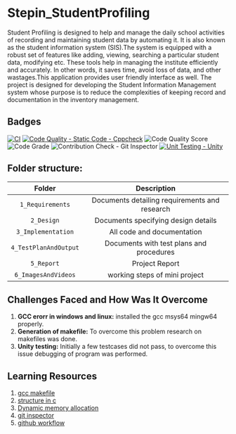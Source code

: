 # Stepin_StudentProfiling

Student Profiling is designed to help and manage the daily school activities of recording and maintaining student data by automating it. It is also known as the student information system (SIS).The system is equipped with a robust set of features like adding, viewing, searching a particular student data, modifying etc. These tools help in managing the institute efficiently and accurately. In other words, it saves time, avoid loss of data, and other wastages.This application provides user friendly interface as well. The project is designed for developing the Student Information Management system whose purpose is to reduce the complexities of keeping record and documentation in the inventory management.

## Badges

[![CI](https://github.com/saurabhk-09/Stepin_StudentProfiling/actions/workflows/main.yml/badge.svg)](https://github.com/saurabhk-09/Stepin_StudentProfiling/actions/workflows/main.yml)
[![Code Quality - Static Code - Cppcheck](https://github.com/saurabhk-09/Stepin_StudentProfiling/actions/workflows/cppcheck.yml/badge.svg)](https://github.com/saurabhk-09/Stepin_StudentProfiling/actions/workflows/cppcheck.yml)
![Code Quality Score](https://www.code-inspector.com/project/27778/score/svg)
![Code Grade](https://www.code-inspector.com/project/27778/status/svg)
![Contribution Check - Git Inspector](https://github.com/saurabhk-09/Stepin_StudentProfiling/actions/workflows/gitinspector.yml/badge.svg)
[![Unit Testing - Unity](https://github.com/saurabhk-09/Stepin_StudentProfiling/actions/workflows/unity.yml/badge.svg)](https://github.com/saurabhk-09/Stepin_StudentProfiling/actions/workflows/unity.yml)

## Folder structure:

| Folder | Description |
| :---: | :---: |
| `1_Requirements` | Documents detailing requirements and research |
| `2_Design` | Documents specifying design details |
| `3_Implementation` | All code and documentation |
| `4_TestPlanAndOutput` | Documents with test plans and procedures |
| `5_Report` |  Project Report |
| `6_ImagesAndVideos` | working steps of mini project |

## Challenges Faced and How Was It Overcome

1. **GCC erorr in windows and linux:** installed the gcc msys64 mingw64 properly.
2. **Generation of makefile:** To overcome this problem research on makefiles was done.
3. **Unity testing:** Initially a few testcases did not pass, to overcome this issue debugging of program was performed.

## Learning Resources

1. [gcc makefile](https://www3.ntu.edu.sg/home/ehchua/programming/cpp/gcc_make.html#zz-2.1)
2. [structure in c](https://www.studytonight.com/c/structures-in-c.php/)
3. [Dynamic memory allocation](https://www.programiz.com/c-programming/c-dynamic-memory-allocation)
4. [git inspector](https://github.com/ejwa/gitinspector.git)
5. [github workflow](https://docs.github.com/en/actions/learn-github-action)
